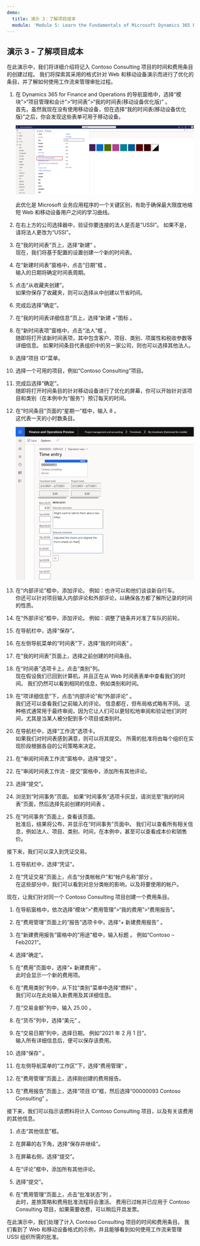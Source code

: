 ```yaml
---
demo:
  title: 演示 3：了解项目成本
  module: 'Module 5: Learn the Fundamentals of Microsoft Dynamics 365 Project Operations'
---
```


## 演示 3 - 了解项目成本

在此演示中，我们将详细介绍将记入 Contoso Consulting 项目的时间和费用条目的创建过程。 我们将探索其采用的格式针对 Web 和移动设备演示而进行了优化的条目，并了解如何使用工作流来管理审批过程。

1. 在 Dynamics 365 for Finance and Operations 的导航窗格中，选择“模块”>“项目管理和会计”>“时间表”>“我的时间表(移动设备优化版)” 。  
    首先，虽然我现在没有使用移动设备，但在选择“我的时间表(移动设备优化版)”之后，你会发现这些表单可用于移动设备。

    ![“项目管理和会计”菜单的屏幕截图，其中突出显示了“我的时间表(移动设备优化版)”。](./media/projops_costs_1_select_my_timesheets.png)  

    此优化是 Microsoft 业务应用程序的一个关键区别，有助于确保最大限度地缩短 Web 和移动设备用户之间的学习曲线。

1. 在右上方的公司选择器中，验证你要连接的法人是否是“USSI”。 如果不是，请将法人更改为“USSI”。

1. 在“我的时间表”页上，选择“新建” 。  
    现在，我们将基于配置的设置创建一个新的时间表。

1. 在“新建时间表”窗格中，点击“日期”框 。  
    输入的日期将确定时间表周期。

1. 点击“从收藏夹创建”。  
    如果你保存了收藏夹，则可以选择从中创建以节省时间。

1. 完成后选择“确定”。

1. 在“我的时间表详细信息”页上，选择“新建 +”图标 。

1. 在“新时间表项”窗格中，点击“法人”框 。  
    随即将打开该新时间表项，其中包含客户、项目、类别、项属性和税收参数等详细信息。 如果时间条目代表组织中的另一家公司，则也可以选择其他法人。

1. 选择“项目 ID”菜单。

1. 选择一个可用的项目，例如“Contoso Consulting”项目。

1. 完成后选择“确定”。  
    随即将打开时间条目的针对移动设备进行了优化的屏幕，你可以开始针对该项目和类别（在本例中为“服务”）预订每天的时间。

1. 在“时间条目”页面的“星期一”框中，输入 8  。  
    这代表一天的小时数条目。

    ![“时间条目”页面的屏幕截图。](./media/projops_costs_2_mon_box.png)

1. 在“内部评论”框中，添加评论。 例如：也许可以和他们谈谈新自行车。  
    你还可以针对项目输入内部评论和外部评论，以确保各方都了解所记录的时间的性质。

1. 在“外部评论”框中，添加评论。 例如：调整了链条并对准了车队的前轮。

1. 在导航栏中，选择“保存”。

1. 在左侧导航菜单的“时间表”下，选择“我的时间表” 。

1. 在“我的时间表”页面上，选择之前创建的时间条目。

1. 在“时间表”选项卡上，点击“类别”列。  
    现在假设我们已回到计算机，并且正在从 Web 时间表表单中查看我们的时间。 我们仍然可以看到相同的信息，例如类别和时间。

1. 在“项详细信息”下，点击“内部评论”和“外部评论”  。  
    我们还可以查看我们之前输入的评论。 信息都在，但布局格式略有不同。 这种格式通常用于最终审阅，因为它让人们可以更轻松地审阅和验证他们的时间，尤其是当某人被分配到多个项目或类别时。

1. 在导航栏中，选择“工作流”选项卡。  
    如果我们对时间表感到满意，则可以将其提交。 所需的批准将由每个组织在实现阶段根据各自的公司策略来决定。

1. 在“审阅时间表工作流”窗格中，选择“提交” 。

1. 在“审阅时间表工作流 - 提交”窗格中，添加所有其他评论。

1. 选择“提交”。

1. 浏览到“时间事务”页面。 如果“时间事务”选项卡灰显，请浏览至“我的时间表”页面，然后选择先前创建的时间表 。

1. 在“时间事务”页面上，查看该页面。  
    批准后，结果将公布，并显示在“时间事务”页面中。 我们可以查看所有相关信息，例如法人、项目、类别、时间，在本例中，甚至可以查看成本价和销售价。  

接下来，我们可以深入到凭证交易。

1. 在导航栏中，选择“凭证”。

1. 在“凭证交易”页面上，点击“分类帐帐户”和“帐户名称”部分  。  
    在这些部分中，我们可以看到对总分类帐的影响，以及将要使用的帐户。  

现在，让我们针对同一个 Contoso Consulting 项目创建一个费用条目。

1. 在导航窗格中，依次选择“模块”>“费用管理”>“我的费用”>“费用报告”。

1. 在“费用管理”页面上的“报告”选项卡中，选择“+ 新建费用报告”  。

1. 在“新建费用报告”窗格中的“用途”框中，输入标题 。 例如“Contoso – Feb2021”。

1. 选择“确定”。

1. 在“费用”页面中，选择“+ 新建费用” 。  
此时会显示一个新的费用项。

1. 在“费用类别”列中，从下拉“类别”菜单中选择“燃料”  。  
我们可以在此处输入新费用及其详细信息。

1. 在“交易金额”列中，输入 25.00 。

1. 在“货币”列中，选择“美元” 。

1. 在“交易日期”列中，选择日期。 例如“2021 年 2 月 1 日”。  
    输入所有详细信息后，便可以保存该费用。

1. 选择“保存”  。

1. 在左侧导航菜单的“工作区”下，选择“费用管理” 。

1. 在“费用管理”页面上，选择刚创建的费用报告。

1. 在“费用报告”页面上，选择“项目 ID”框，然后选择“00000093 Contoso Consulting”  。  

接下来，我们可以指示该燃料将计入 Contoso Consulting 项目，以及有关该费用的其他信息。

1. 点击“其他信息”框。

1. 在屏幕的右下角，选择“保存并继续”。

1. 在屏幕右侧，选择“提交”。

1. 在“评论”框中，添加所有其他评论。

1. 选择“提交”。

1. 在“费用管理”页面上，点击“批准状态”列 。  
    此时，差旅策略和费用批准流程将会激活。 费用已过帐并已应用于 Contoso Consulting 项目，如果需要收费，可以稍后开具发票。

在此演示中，我们处理了计入 Contoso Consulting 项目的时间和费用条目。 我们看到了 Web 和移动设备格式的示例，并且能够看到如何使用工作流来管理 USSI 组织所需的批准。
